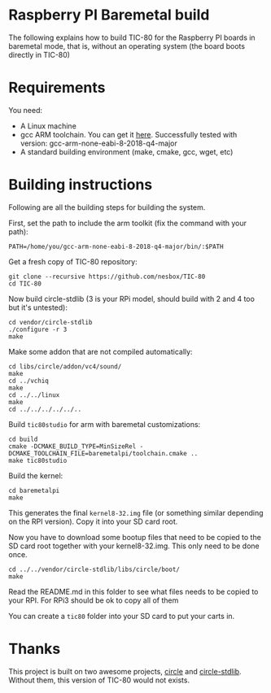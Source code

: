 
# Raspberry PI Baremetal build

The following explains how to build TIC-80 for the Raspberry PI boards in baremetal mode, that is, without an operating system (the board boots directly in TIC-80)

# Requirements

You need:

- A Linux machine
- gcc ARM toolchain. You can get it [here](https://developer.arm.com/tools-and-software/open-source-software/developer-tools/gnu-toolchain/gnu-rm/downloads). Successfully tested with version: gcc-arm-none-eabi-8-2018-q4-major
- A standard building environment (make, cmake, gcc, wget, etc)

# Building instructions

Following are all the building steps for building the system.

First, set the path to include the arm toolkit (fix the command with your path):

```
PATH=/home/you/gcc-arm-none-eabi-8-2018-q4-major/bin/:$PATH
```

Get a fresh copy of TIC-80 repository:

```
git clone --recursive https://github.com/nesbox/TIC-80
cd TIC-80
```

Now build circle-stdlib (3 is your RPi model, should build with 2 and 4 too but it's untested):

```
cd vendor/circle-stdlib
./configure -r 3
make
```

Make some addon that are not compiled automatically:

```
cd libs/circle/addon/vc4/sound/
make
cd ../vchiq
make
cd ../../linux
make
cd ../../../../../..
```

Build `tic80studio` for arm with baremetal customizations:

```
cd build
cmake -DCMAKE_BUILD_TYPE=MinSizeRel -DCMAKE_TOOLCHAIN_FILE=baremetalpi/toolchain.cmake ..
make tic80studio
```

Build the kernel:

```
cd baremetalpi
make
```

This generates the final `kernel8-32.img` file (or something similar depending on the RPI version). Copy it into your SD card root.

Now you have to download some bootup files that need to be copied to the SD card root together with your kernel8-32.img. This only need to be done once.

```
cd ../../vendor/circle-stdlib/libs/circle/boot/
make
```

Read the README.md in this folder to see what files needs to be copied to your RPI. For RPi3 should be ok to copy all of them

You can create a `tic80` folder into your SD card to put your carts in.

# Thanks

This project is built on two awesome projects, [circle](https://github.com/rsta2/circle) and [circle-stdlib](https://github.com/smuehlst/circle-stdlib). Without them, this version of TIC-80 would not exists.

